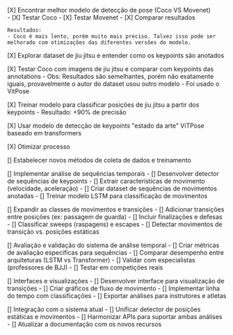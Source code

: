 [X] Encontrar melhor modelo de detecção de pose (Coco VS Movenet) \
    - [X] Testar Coco
    - [X] Testar Movenet
    - [X] Comparar resultados

    Resultados:
    - Coco é mais lento, porém muito mais preciso. Talvez isso pode ser melhorado com otimizações das diferentes versões do modelo.

[X] Explorar dataset de jiu jitsu e entender como os keypoints são anotados

[X] Testar Coco com imagens de jiu jitsu e comparar com keypoints das annotations
    - Obs: Resultados são semelhantes, porém não exatamente iguais, provavelmente o autor do dataset usou outro modelo
    - Foi usado o VitPose

[X] Treinar modelo para classificar posições de jiu jitsu a partir dos keypoints
    - Resultado: +90% de precisão

[X] Usar modelo de detecção de keypoints "estado da arte" ViTPose baseado em transformers

[X] Otimizar processo

[] Estabelecer novos métodos de coleta de dados e treinamento

[] Implementar análise de sequências temporais
    - [] Desenvolver detector de sequências de keypoints
    - [] Extrair características de movimento (velocidade, aceleração)
    - [] Criar dataset de sequências de movimentos anotadas
    - [] Treinar modelo LSTM para classificação de movimentos

[] Expandir as classes de movimentos e transições
    - [] Adicionar transições entre posições (ex: passagem de guarda)
    - [] Incluir finalizações e defesas
    - [] Classificar sweeps (raspagens) e escapes
    - [] Detectar movimentos de transição vs. posições estáticas

[] Avaliação e validação do sistema de análise temporal
    - [] Criar métricas de avaliação específicas para sequências
    - [] Comparar desempenho entre arquiteturas (LSTM vs Transformer)
    - [] Validar com especialistas (professores de BJJ)
    - [] Testar em competições reais

[] Interfaces e visualizações
    - [] Desenvolver interface para visualização de transições
    - [] Criar gráficos de fluxo de movimento
    - [] Implementar linha do tempo com classificações
    - [] Exportar análises para instrutores e atletas

[] Integração com o sistema atual
    - [] Unificar detector de posições estáticas e movimentos
    - [] Harmonizar APIs para suportar ambas análises
    - [] Atualizar a documentação com os novos recursos
